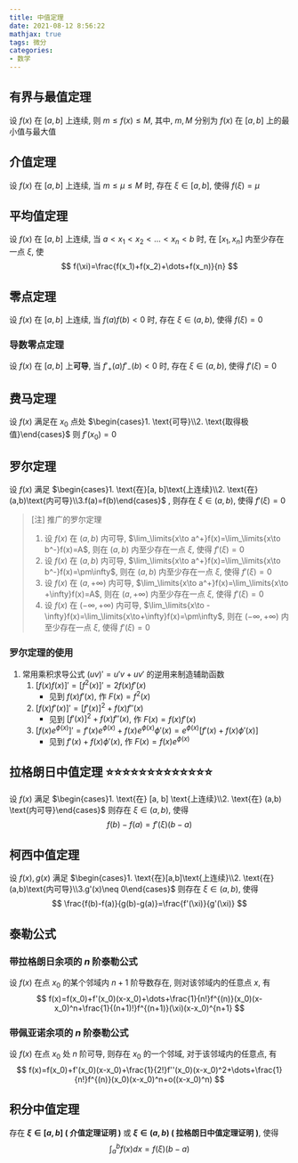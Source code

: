 ```yaml
---
title: 中值定理
date: 2021-08-12 8:56:22
mathjax: true
tags: 微分
categories: 
- 数学
---
```


## 有界与最值定理

设 $f(x)$ 在 $[a, b]$ 上连续, 则 $m\leq f(x)\leq M$, 其中, $m, M$ 分别为 $f(x)$ 在 $[a, b]$ 上的最小值与最大值

## 介值定理

设 $f(x)$ 在 $[a, b]$ 上连续, 当 $m\leq\mu\leq M$ 时, 存在 $\xi\in[a,b]$, 使得 $f(\xi)=\mu$

## 平均值定理

设 $f(x)$ 在 $[a, b]$ 上连续, 当 $a<x_1<x_2<\dots<x_n<b$ 时, 在 $[x_1, x_n]$ 内至少存在一点 $\xi$, 使
$$
f(\xi)=\frac{f(x_1)+f(x_2)+\dots+f(x_n)}{n}
$$

<!-- more -->

## 零点定理

设 $f(x)$ 在 $[a, b]$ 上连续, 当 $f(a)f(b)<0$ 时, 存在 $\xi\in(a, b)$, 使得 $f(\xi)=0$

### 导数零点定理

设 $f(x)$ 在 $[a, b]$ 上**可导**, 当 $f'_+(a)f'_-(b)<0$ 时, 存在 $\xi\in(a,b)$, 使得 $f'(\xi)=0$

## 费马定理

设 $f(x)$ 满足在 $x_0$ 点处 $\begin{cases}1. \text{可导}\\2. \text{取得极值}\end{cases}$
则 $f'(x_0)=0$	

## 罗尔定理

设 $f(x)$ 满足 $\begin{cases}1. \text{在}[a, b]\text{上连续}\\2. \text{在}(a,b)\text{内可导}\\3.f(a)=f(b)\end{cases}$ , 则存在 $\xi\in (a,b)$, 使得 $f'(\xi)=0$

>[注] 推广的罗尔定理
>
>1. 设 $f(x)$ 在 $(a,b)$ 内可导, $\lim_\limits{x\to a^+}f(x)=\lim_\limits{x\to b^-}f(x)=A$, 则在 $(a, b)$ 内至少存在一点 $\xi$, 使得 $f'(\xi)=0$
>2. 设 $f(x)$ 在 $(a,b)$ 内可导, $\lim_\limits{x\to a^+}f(x)=\lim_\limits{x\to b^-}f(x)=\pm\infty$, 则在 $(a, b)$ 内至少存在一点 $\xi$, 使得 $f'(\xi)=0$
>3. 设 $f(x)$ 在 $(a,+\infty)$ 内可导, $\lim_\limits{x\to a^+}f(x)=\lim_\limits{x\to +\infty}f(x)=A$, 则在 $(a, +\infty)$ 内至少存在一点 $\xi$, 使得 $f'(\xi)=0$
>4. 设 $f(x)$ 在 $(-\infty, +\infty)$ 内可导, $\lim_\limits{x\to -\infty}f(x)=\lim_\limits{x\to+\infty}f(x)=\pm\infty$, 则在 $(-\infty, +\infty)$ 内至少存在一点 $\xi$, 使得 $f'(\xi)=0$

### 罗尔定理的使用

1. 常用乘积求导公式 $(uv)'=u'v+uv'$ 的逆用来制造辅助函数
   1. $[f(x)f(x)]'=[f^2(x)]'=2f(x)f'(x)$
      * 见到 $f(x)f'(x)$, 作 $F(x)=f^2(x)$
   2. $[f(x)f'(x)]'=[f'(x)]^2+f(x)f''(x)$
      * 见到 $[f'(x)]^2+f(x)f''(x)$, 作 $F(x)=f(x)f'(x)$
   3. $[f(x)e^{\phi(x)}]'=f'(x)e^{\phi(x)}+f(x)e^{\phi(x)}\phi'(x)=e^{\phi(x)}[f'(x)+f(x)\phi'(x)]$
      * 见到 $f'(x)+f(x)\phi'(x)$, 作 $F(x)=f(x)e^{\phi(x)}$

## 拉格朗日中值定理 ⭐️⭐️⭐️⭐️⭐️⭐️⭐️⭐️⭐️⭐️⭐️⭐️⭐️

设 $f(x)$ 满足 $\begin{cases}1. \text{在} [a, b] \text{上连续}\\2. \text{在} (a,b) \text{内可导}\end{cases}$
则存在 $\xi\in(a, b)$, 使得 
$$
f(b)-f(a)=f'(\xi)(b-a)
$$

## 柯西中值定理

设 $f(x),g(x)$ 满足 $\begin{cases}1. \text{在}[a,b]\text{上连续}\\2. \text{在}(a,b)\text{内可导}\\3.g'(x)\neq 0\end{cases}$
则存在 $\xi\in(a,b)$, 使得
$$
\frac{f(b)-f(a)}{g(b)-g(a)}=\frac{f'(\xi)}{g'(\xi)}
$$

## 泰勒公式

### 带拉格朗日余项的 $n$ 阶泰勒公式

设 $f(x)$ 在点 $x_0$ 的某个邻域内 $n+1$ 阶导数存在, 则对该邻域内的任意点 $x$, 有
$$
f(x)=f(x_0)+f'(x_0)(x-x_0)+\dots+\frac{1}{n!}f^{(n)}(x_0)(x-x_0)^n+\frac{1}{(n+1)!}f^{(n+1)}(\xi)(x-x_0)^{n+1}
$$

### 带佩亚诺余项的 $n$ 阶泰勒公式

设 $f(x)$ 在点 $x_0$ 处 $n$ 阶可导, 则存在 $x_0$ 的一个邻域, 对于该邻域内的任意点, 有
$$
f(x)=f(x_0)+f'(x_0)(x-x_0)+\frac{1}{2!}f''(x_0)(x-x_0)^2+\dots+\frac{1}{n!}f^{(n)}(x_0)(x-x_0)^n+o((x-x_0)^n)
$$

## 积分中值定理

存在 **$\xi\in [a, b]$ ( 介值定理证明 )** 或 **$\xi\in (a, b)$ ( 拉格朗日中值定理证明 )**, 使得
$$
\int_a^bf(x)dx=f(\xi)(b-a)
$$
